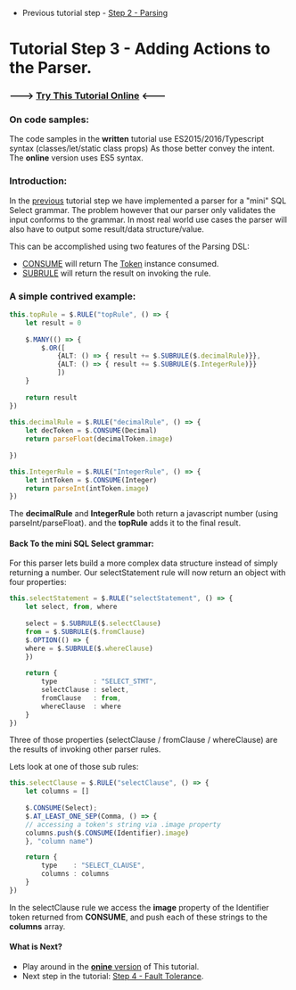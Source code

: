 * Previous tutorial step - [Step 2 - Parsing](https://github.com/SAP/chevrotain/blob/master/docs/tutorial/step2_parsing.md)

# Tutorial Step 3 - Adding Actions to the Parser.


### ---> [Try This Tutorial Online](http://sap.github.io/chevrotain/playground/?example=tutorial%20actions) <---


### On code samples:
The code samples in the **written** tutorial use ES2015/2016/Typescript syntax (classes/let/static class props)
As those better convey the intent. The **online** version uses ES5 syntax.


### Introduction:
In the [previous](https://github.com/SAP/chevrotain/blob/master/docs/tutorial/step2_parsing.md) tutorial step
we have implemented a parser for a "mini" SQL Select grammar. The problem however that our parser only
validates the input conforms to the grammar. In most real world use cases the parser will also have to output some 
result/data structure/value.

This can be accomplished using two features of the Parsing DSL:
* [CONSUME](http://sap.github.io/chevrotain/documentation/0_21_0/classes/parser.html#consume1) will return
  The [Token](http://sap.github.io/chevrotain/documentation/0_21_0/classes/token.html) instance consumed.
* [SUBRULE](http://sap.github.io/chevrotain/documentation/0_21_0/classes/parser.html#subrule1) will return
  the result on invoking the rule.


### A simple contrived example:
  
```Typescript
this.topRule = $.RULE("topRule", () => {
    let result = 0
    
    $.MANY(() => {
        $.OR([
            {ALT: () => { result += $.SUBRULE($.decimalRule)}},
            {ALT: () => { result += $.SUBRULE($.IntegerRule)}}
            ])
    }
    
    return result
})
   
this.decimalRule = $.RULE("decimalRule", () => {
    let decToken = $.CONSUME(Decimal)
    return parseFloat(decimalToken.image)
  
})

this.IntegerRule = $.RULE("IntegerRule", () => {
    let intToken = $.CONSUME(Integer)
    return parseInt(intToken.image)
})
```

The **decimalRule** and **IntegerRule** both return a javascript number (using parseInt/parseFloat).
and the **topRule** adds it to the final result.


#### Back To the mini SQL Select grammar:
For this parser lets build a more complex data structure instead of simply returning a number.
Our selectStatement rule will now return an object with four properties:
 
```Typescript
this.selectStatement = $.RULE("selectStatement", () => {
    let select, from, where
    
    select = $.SUBRULE($.selectClause)
    from = $.SUBRULE($.fromClause)
    $.OPTION(() => {
    where = $.SUBRULE($.whereClause)
    })
    
    return {
        type         : "SELECT_STMT", 
        selectClause : select,
        fromClause   : from, 
        whereClause  : where
    }
})
```

Three of those properties (selectClause / fromClause / whereClause) are the results of invoking
other parser rules.

Lets look at one of those sub rules:

```Typescript
this.selectClause = $.RULE("selectClause", () => {
    let columns = []
    
    $.CONSUME(Select);
    $.AT_LEAST_ONE_SEP(Comma, () => {
    // accessing a token's string via .image property
    columns.push($.CONSUME(Identifier).image)
    }, "column name")

    return {
        type    : "SELECT_CLAUSE", 
        columns : columns
    }
})
```

In the selectClause rule we access the **image** property of the Identifier token
returned from **CONSUME**, and push each of these strings to the **columns** array. 


#### What is Next?
* Play around in the [**onine** version](http://sap.github.io/chevrotain/playground/?example=tutorial%20actions) of This tutorial.
* Next step in the tutorial: [Step 4 - Fault Tolerance](https://github.com/SAP/chevrotain/blob/master/docs/tutorial/step4_fault_tolerance.md).
